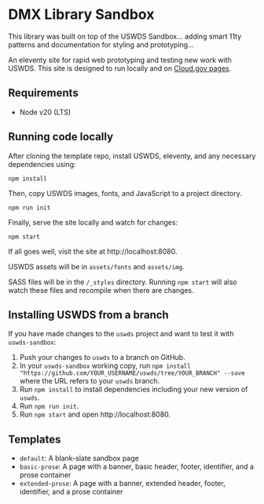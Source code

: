# DMX Library Sandbox

This library was built on top of the USWDS Sandbox... adding smart 11ty patterns and documentation for styling and prototyping...

An eleventy site for rapid web prototyping and testing new work with USWDS. This site is designed to run locally and on [Cloud.gov pages](https://pages.cloud.gov/).

## Requirements

- Node v20 (LTS)

## Running code locally

After cloning the template repo, install USWDS, eleventy, and any necessary dependencies using:

```
npm install
```

Then, copy USWDS images, fonts, and JavaScript to a project directory.

```
npm run init
```

Finally, serve the site locally and watch for changes:

```
npm start
```

If all goes well, visit the site at http://localhost:8080.

USWDS assets will be in `assets/fonts` and `assets/img`.

SASS files will be in the `/_styles` directory. Running `npm start` will also watch these files and recompile when there are changes.

## Installing USWDS from a branch

If you have made changes to the `uswds` project and want to test it with `uswds-sandbox`:

1. Push your changes to `uswds` to a branch on GitHub.
2. In your `uswds-sandbox` working copy, run `npm install "https://github.com/YOUR_USERNAME/uswds/tree/YOUR_BRANCH" --save` where the URL refers to your `uswds` branch.
3. Run `npm install` to install dependencies including your new version of `uswds`.
4. Run `npm run init`.
5. Run `npm start` and open http://localhost:8080.

## Templates

- `default`: A blank-slate sandbox page
- `basic-prose`: A page with a banner, basic header, footer, identifier, and a prose container
- `extended-prose`: A page with a banner, extended header, footer, identifier, and a prose container
